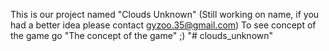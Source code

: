 This is our project named "Clouds Unknown" (Still working on name, if you had a better idea please contact gyzoo.35@gmail.com)
To see concept of the game go "The concept of the game" ;)
"# clouds_unknown"
